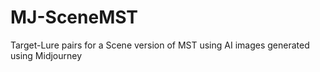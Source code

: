 # MJ-SceneMST
Target-Lure pairs for a Scene version of MST using AI images generated using Midjourney
